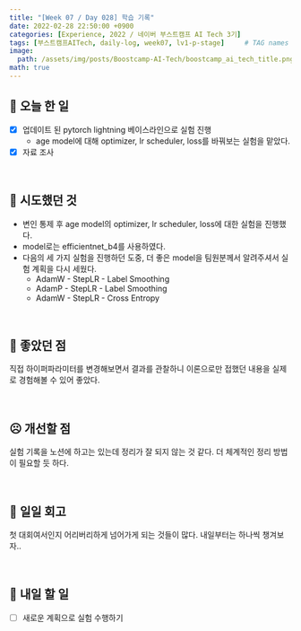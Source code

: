 ```yaml
---
title: "[Week 07 / Day 028] 학습 기록"
date: 2022-02-28 22:50:00 +0900
categories: [Experience, 2022 / 네이버 부스트캠프 AI Tech 3기]
tags: [부스트캠프AITech, daily-log, week07, lv1-p-stage]     # TAG names should always be lowercase
image: 
  path: /assets/img/posts/Boostcamp-AI-Tech/boostcamp_ai_tech_title.png
math: true
---
```

## **📝 오늘 한 일**
- [x]  업데이트 된 pytorch lightning 베이스라인으로 실험 진행
    - age model에 대해 optimizer, lr scheduler, loss를 바꿔보는 실험을 맡았다.
- [x]  자료 조사

<br>

## **🧪 시도했던 것**
- 변인 통제 후 age model의 optimizer, lr scheduler, loss에 대한 실험을 진행했다.
- model로는 efficientnet_b4를 사용하였다.
- 다음의 세 가지 실험을 진행하던 도중, 더 좋은 model을 팀원분께서 알려주셔서 실험 계획을 다시 세웠다.
    - AdamW - StepLR - Label Smoothing
    - AdamP - StepLR - Label Smoothing
    - AdamW - StepLR - Cross Entropy

<br>

## **🙂 좋았던 점**
직접 하이퍼파라미터를 변경해보면서 결과를 관찰하니 이론으로만 접했던 내용을 실제로 경험해볼 수 있어 좋았다.

<br>

## **☹️ 개선할 점**
실험 기록을 노션에 하고는 있는데 정리가 잘 되지 않는 것 같다. 더 체계적인 정리 방법이 필요할 듯 하다.

<br>

## **🐾 일일 회고**
첫 대회여서인지 어리버리하게 넘어가게 되는 것들이 많다. 내일부터는 하나씩 챙겨보자..

<br>

## **🚀 내일 할 일**
- [ ]  새로운 계획으로 실험 수행하기